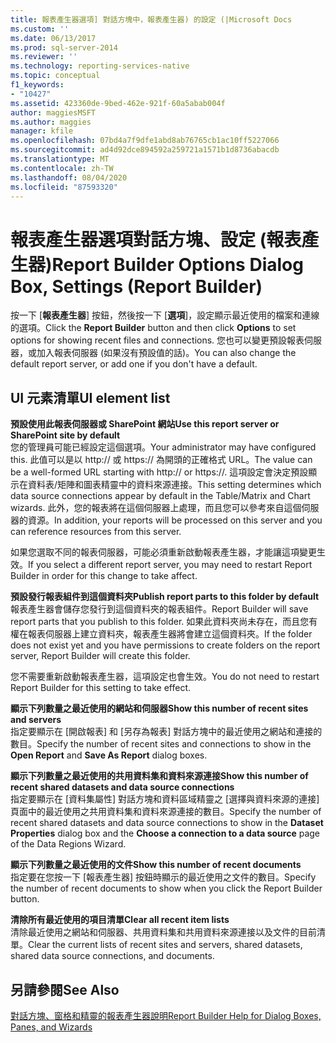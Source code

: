 ```yaml
---
title: 報表產生器選項] 對話方塊中，報表產生器) 的設定 (|Microsoft Docs
ms.custom: ''
ms.date: 06/13/2017
ms.prod: sql-server-2014
ms.reviewer: ''
ms.technology: reporting-services-native
ms.topic: conceptual
f1_keywords:
- "10427"
ms.assetid: 423360de-9bed-462e-921f-60a5abab004f
author: maggiesMSFT
ms.author: maggies
manager: kfile
ms.openlocfilehash: 07bd4a7f9dfe1abd8ab76765cb1ac10ff5227066
ms.sourcegitcommit: ad4d92dce894592a259721a1571b1d8736abacdb
ms.translationtype: MT
ms.contentlocale: zh-TW
ms.lasthandoff: 08/04/2020
ms.locfileid: "87593320"
---
```

# <a name="report-builder-options-dialog-box-settings-report-builder"></a><span data-ttu-id="53dd1-102">報表產生器選項對話方塊、設定 (報表產生器)</span><span class="sxs-lookup"><span data-stu-id="53dd1-102">Report Builder Options Dialog Box, Settings (Report Builder)</span></span>
  <span data-ttu-id="53dd1-103">按一下 [**報表產生器**] 按鈕，然後按一下 [**選項**]，設定顯示最近使用的檔案和連線的選項。</span><span class="sxs-lookup"><span data-stu-id="53dd1-103">Click the **Report Builder** button and then click **Options** to set options for showing recent files and connections.</span></span> <span data-ttu-id="53dd1-104">您也可以變更預設報表伺服器，或加入報表伺服器 (如果沒有預設值的話)。</span><span class="sxs-lookup"><span data-stu-id="53dd1-104">You can also change the default report server, or add one if you don't have a default.</span></span>  
  
## <a name="ui-element-list"></a><span data-ttu-id="53dd1-105">UI 元素清單</span><span class="sxs-lookup"><span data-stu-id="53dd1-105">UI element list</span></span>  
 <span data-ttu-id="53dd1-106">**預設使用此報表伺服器或 SharePoint 網站**</span><span class="sxs-lookup"><span data-stu-id="53dd1-106">**Use this report server or SharePoint site by default**</span></span>  
 <span data-ttu-id="53dd1-107">您的管理員可能已經設定這個選項。</span><span class="sxs-lookup"><span data-stu-id="53dd1-107">Your administrator may have configured this.</span></span> <span data-ttu-id="53dd1-108">此值可以是以 http:// 或 https:// 為開頭的正確格式 URL。</span><span class="sxs-lookup"><span data-stu-id="53dd1-108">The value can be a well-formed URL starting with http:// or https://.</span></span> <span data-ttu-id="53dd1-109">這項設定會決定預設顯示在資料表/矩陣和圖表精靈中的資料來源連接。</span><span class="sxs-lookup"><span data-stu-id="53dd1-109">This setting determines which data source connections appear by default in the Table/Matrix and Chart wizards.</span></span> <span data-ttu-id="53dd1-110">此外，您的報表將在這個伺服器上處理，而且您可以參考來自這個伺服器的資源。</span><span class="sxs-lookup"><span data-stu-id="53dd1-110">In addition, your reports will be processed on this server and you can reference resources from this server.</span></span>  
  
 <span data-ttu-id="53dd1-111">如果您選取不同的報表伺服器，可能必須重新啟動報表產生器，才能讓這項變更生效。</span><span class="sxs-lookup"><span data-stu-id="53dd1-111">If you select a different report server, you may need to restart Report Builder in order for this change to take affect.</span></span>  
  
 <span data-ttu-id="53dd1-112">**預設發行報表組件到這個資料夾**</span><span class="sxs-lookup"><span data-stu-id="53dd1-112">**Publish report parts to this folder by default**</span></span>  
 <span data-ttu-id="53dd1-113">報表產生器會儲存您發行到這個資料夾的報表組件。</span><span class="sxs-lookup"><span data-stu-id="53dd1-113">Report Builder will save report parts that you publish to this folder.</span></span> <span data-ttu-id="53dd1-114">如果此資料夾尚未存在，而且您有權在報表伺服器上建立資料夾，報表產生器將會建立這個資料夾。</span><span class="sxs-lookup"><span data-stu-id="53dd1-114">If the folder does not exist yet and you have permissions to create folders on the report server, Report Builder will create this folder.</span></span>  
  
 <span data-ttu-id="53dd1-115">您不需要重新啟動報表產生器，這項設定也會生效。</span><span class="sxs-lookup"><span data-stu-id="53dd1-115">You do not need to restart Report Builder for this setting to take effect.</span></span>  
  
 <span data-ttu-id="53dd1-116">**顯示下列數量之最近使用的網站和伺服器**</span><span class="sxs-lookup"><span data-stu-id="53dd1-116">**Show this number of recent sites and servers**</span></span>  
 <span data-ttu-id="53dd1-117">指定要顯示在 [開啟報表]  和 [另存為報表]  對話方塊中的最近使用之網站和連接的數目。</span><span class="sxs-lookup"><span data-stu-id="53dd1-117">Specify the number of recent sites and connections to show in the **Open Report** and **Save As Report** dialog boxes.</span></span>  
  
 <span data-ttu-id="53dd1-118">**顯示下列數量之最近使用的共用資料集和資料來源連接**</span><span class="sxs-lookup"><span data-stu-id="53dd1-118">**Show this number of recent shared datasets and data source connections**</span></span>  
 <span data-ttu-id="53dd1-119">指定要顯示在 [資料集屬性]  對話方塊和資料區域精靈之 [選擇與資料來源的連接]  頁面中的最近使用之共用資料集和資料來源連接的數目。</span><span class="sxs-lookup"><span data-stu-id="53dd1-119">Specify the number of recent shared datasets and data source connections to show in the **Dataset Properties** dialog box and the **Choose a connection to a data source** page of the Data Regions Wizard.</span></span>  
  
 <span data-ttu-id="53dd1-120">**顯示下列數量之最近使用的文件**</span><span class="sxs-lookup"><span data-stu-id="53dd1-120">**Show this number of recent documents**</span></span>  
 <span data-ttu-id="53dd1-121">指定要在您按一下 [報表產生器] 按鈕時顯示的最近使用之文件的數目。</span><span class="sxs-lookup"><span data-stu-id="53dd1-121">Specify the number of recent documents to show when you click the Report Builder button.</span></span>  
  
 <span data-ttu-id="53dd1-122">**清除所有最近使用的項目清單**</span><span class="sxs-lookup"><span data-stu-id="53dd1-122">**Clear all recent item lists**</span></span>  
 <span data-ttu-id="53dd1-123">清除最近使用之網站和伺服器、共用資料集和共用資料來源連接以及文件的目前清單。</span><span class="sxs-lookup"><span data-stu-id="53dd1-123">Clear the current lists of recent sites and servers, shared datasets, shared data source connections, and documents.</span></span>  
  
## <a name="see-also"></a><span data-ttu-id="53dd1-124">另請參閱</span><span class="sxs-lookup"><span data-stu-id="53dd1-124">See Also</span></span>  
 [<span data-ttu-id="53dd1-125">對話方塊、窗格和精靈的報表產生器說明</span><span class="sxs-lookup"><span data-stu-id="53dd1-125">Report Builder Help for Dialog Boxes, Panes, and Wizards</span></span>](../report-builder-help-for-dialog-boxes-panes-and-wizards.md)  
  
  
